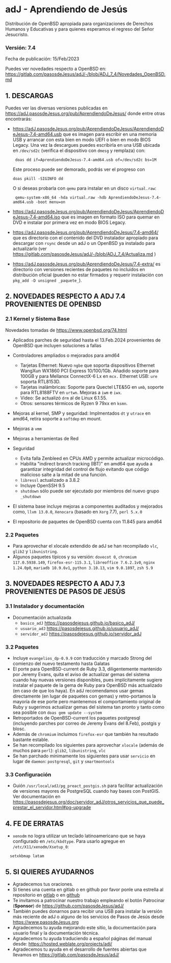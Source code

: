 # adJ - Aprendiendo de Jesús

Distribución de OpenBSD apropiada para organizaciones de Derechos Humanos
y Educativas y para quienes esperamos el regreso del Señor Jesucristo.

### Versión: 7.4
Fecha de publicación: 15/Feb/2023

Puedes ver novedades respecto a OpenBSD en:
  <https://gitlab.com/pasosdeJesus/adJ/-/blob/ADJ_7_4/Novedades_OpenBSD.md>

## 1. DESCARGAS

Puedes ver las diversas versiones publicadas en
<https://adJ.pasosdeJesus.org/pub/AprendiendoDeJesus/> donde entre otras
encontrarás:

* <https://adJ.pasosdeJesus.org/pub/AprendiendoDeJesus/AprendiendoDeJesus-7.4-amd64.usb>
  que es imagen para escribir en una memoria USB y arrancar con esta bien en
  modo UEFI o bien en modo BIOS Legacy. Una vez
  la descargues puedes escribirla en una USB ubicada en `/dev/sd2c`
  (verifica el dispositivo con `dmesg` y remplaza) con:

       doas dd if=AprendiendoDeJesus-7.4-amd64.usb of=/dev/sd2c bs=1M

  Este proceso puede ser demorado, podrás ver el progreso con

      doas pkill -SIGINFO dd

  O si deseas probarla con `qemu` para instalar en un disco `virtual.raw`:

       qemu-system-x86_64 -hda virtual.raw -hdb AprendiendoDeJesus-7.4-amd64.usb -boot menu=on

* <https://adJ.pasosdeJesus.org/pub/AprendiendoDeJesus/AprendiendoDeJesus-7.4-amd64.iso>
  que es imagen en formato ISO para quemar en DVD e instalar por primera vez
  en modo BIOS Legacy.

* <https://adJ.pasosdeJesus.org/pub/AprendiendoDeJesus/7.4-amd64/>
  que es directorio con el contenido del DVD instalador apropiado para descargar
  con `rsync` desde un adJ o un OpenBSD ya instalado para actualizarlo (ver
  <https://gitlab.com/pasosdeJesus/adJ/-/blob/ADJ_7_4/Actualiza.md> )

* <https://adJ.pasosdeJesus.org/pub/AprendiendoDeJesus/7.4-extra/>
  es directorio con versiones recientes de paquetes no incluidos en
  distribución oficial (pueden no estar firmados y requerir instalación con
  `pkg_add -D unsigned _paquete_`).

## 2. NOVEDADES RESPECTO A ADJ 7.4 PROVENIENTES DE OPENBSD

### 2.1 Kernel y Sistema Base

Novedades tomadas de <https://www.openbsd.org/74.html>

* Aplicados parches de seguridad hasta el 13.Feb.2024 provenientes de
  OpenBSD que incluyen soluciones a fallas
* Controladores ampliados o mejorados para amd64
  * Tarjetas Ethernet: Nuevo `ngbe` que soporta dispositivos Ethernet
    WangXun WX1860 PCI Express 10/100/1Gb. Añadido soporte para 100GB
    y para Mellanox ConnectX-6 Lx en `mcx.` Ethernet USB: `ure` soporta 
    RTL8153D. 
  * Tarjetas inalámbricas: Soporte para Quectel LTE&5G en `umb`, soporte para
    RTL8188FTV en `urtwn`. Mejoras a `iwm` e `iwx`.
  * Video: Se actualizó `drm` al de Linux 6.1.55. 
  * Otros: sensores térmicos de Ryzen 9 79xx en `ksmn`.
* Mejoras al kernel, SMP y seguridad: Implmentados `dt` y `utrace` en amd64, 
  retira soporte a `softdep` en mount.
* Mejoras a `vmm`
* Mejoras a herramientas de Red
* Seguridad
  * Evita falla Zenbleed en CPUs AMD y permite actualizar microcódigo.
  * Habilita "indirect branch tracking (IBT)" en amd64 que ayuda a
    garantizar integridad del control de flujo evitando que código
    malicioso salte a la mitad de una función.
  * `libressl` actualizado a 3.8.2
  * Incluye OpenSSH 9.5
  * `shutdown` sólo puede ser ejecutado por miembros del nuevo grupo `_shutdown`

* El sistema base incluye mejoras a componentes auditados y mejorados
  como, `llvm 13.0.0`,  `Xenocara` (basado en `Xorg` 7.7),
  `perl 5.x.0`
* El repositorio de paquetes de OpenBSD cuenta con 11.845 para amd64


### 2.2 Paquetes

* Para aprovechar el xlocale extendido de adJ se han recompilado
  `vlc`, `glib2` y `libunistring`.
* Algunos paquetes típicos y su versión: `dovecot 0`,
  `chromium 117.0.5938.149`, `firefox-esr-115.3.1`,
  `libreoffice 7.6.2.1v0`,
  `nginx 1.24.0p0`, `mariadb 10.9.6v1`,
  `python 3.10.13`, `vim 9.0.1897`, `zsh 5.9`


## 3. NOVEDADES RESPECTO A ADJ 7.3 PROVENIENTES DE PASOS DE JESÚS

### 3.1 Instalador y documentación

* Documentación actualizada
  * `basico_adJ`
    <https://pasosdejesus.github.io/basico_adJ/>
  * `usuario_adJ`
    <https://pasosdejesus.github.io/usuario_adJ/>
  * `servidor_adJ`
    <https://pasosdejesus.github.io/servidor_adJ>

### 3.2 Paquetes

* Incluye `evangelios_dp-0.9.9` con traducción y marcado Strong del
  comienzo del nuevo testamento hasta Galatas
* El porte para OpenBSD-current de Ruby 3.3, diligentemente mantenido
  por Jeremy Evans, quita el aviso de actualizar gemas del sistema cuando
  hay nuevas versiones disponibles, pues implícitamente sugiere instalar el
  paquete de la gema de Ruby para OpenBSD más actualizado 
  (en caso de que los haya).
  En adJ recomendamos usar gemas directamente (en lugar de paquetes con gemas)
  y  retro-portamos la mayoría de ese porte pero mantenemos el
  comportamiento original de Ruby y sugerimos actualizar gemas del
  sistema tan pronto y tanto como sea posible con
  `doas gem update --system`
* Retroportados de OpenBSD-current los paquetes postgresql (incluyendo 
  parches por correo de Jeremy Evans del 8.Feb),  postgis y blosc.
* Además de `chromium` incluimos `firefox-esr` que también ha resultado
  bastante estable.
* Se han recompilado los siguientes para aprovechar `xlocale` (además de muchos
  para `perl`): `glib2`, `libunistring`, `vlc`
* Se han parchado minimamente los siguientes para usar `servicio` en lugar
  de `daemon`: `postgresql`, `git` y `smartmontools`

### 3.3 Configuración

* Guión `/usr/local/adJ/pg_preact_postgis.sh` para facilitar actualización
  de versiones mayores de PostgreSQL cuando hay bases con PostGIS.
  Ver documentación en
  <https://pasosdejesus.org/doc/servidor_adJ/otros_servicios_que_puede_prestar_el_servidor.html#pg-upgrade>

## 4. FE DE ERRATAS

- `xenodm` no logra utilizar un teclado latinoamericano que se haya
  configurado en `/etc/kbdtype`.  Para usarlo
  agregue en `/etc/X11/xenodm/Xsetup_0`:
```
  setxkbmap latam
```

## 5. SI QUIERES AYUDARNOS

* Agradecemos tus oraciones.
* Si tienes una cuenta en gitlab o en github por favor ponle una estrella al
  repositorio en [gitlab](https://gitlab.com/pasosdeJesus/adJ) o
  en [github](https://github.com/pasosdeJesus/adJ/)
* Te invitamos a patrocinar nuestro trabajo empleando el botón
  Patrocinar (__Sponsor__) de <https://github.com/pasosdeJesus/adJ/>
* También puedes donarnos para recibir una USB para instalar la
  versión más reciente de adJ o alguno de los servicios de Pasos
  de Jesús desde <https://www.pasosdeJesus.org>
* Agradecemos tu ayuda mejorando este sitio, la documentación
  para usuario final y la documentación técnica.
* Agradecemos tu ayuda traduciendo a español páginas del
  manual desde: <https://hosted.weblate.org/projects/adj/>
* Agradecemos tu ayuda en el desarrollo de fuentes abiertas que llevamos
  en <https://gitlab.com/pasosdeJesus/adJ/>

